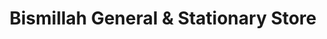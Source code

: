---
title: "Bismillah General & Stationary Store"
url: /karachi/bismillah-general-and-stationary-store/
shop: office supplies
---